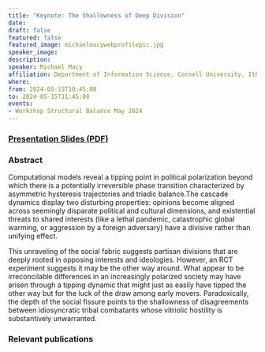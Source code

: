 ```yaml
---
title: "Keynote: The Shallowness of Deep Division"
date:
draft: false
featured: false
featured_image: michaelmacywebprofilepic.jpg
speaker_image:
description:
speaker: Michael Macy 
affiliation: Department of Information Science, Cornell University, Ithaca, NY
where:
from: 2024-05-15T10:45:00
to: 2024-05-15T11:45:00
events:
- Workshop Structural Balance May 2024 
---
```


### [Presentation Slides (PDF)](xxxx.pdf)

### Abstract

Computational models reveal a tipping point in political
polarization beyond which there is a potentially
irreversible phase transition characterized by asymmetric
hysteresis trajectories and triadic balance.The cascade
dynamics display two disturbing properties: opinions become
aligned across seemingly disparate political and cultural
dimensions, and existential threats to shared interests
(like a lethal pandemic, catastrophic global warming, or
aggression by a foreign adversary) have a divisive rather
than unifying effect. 

This unraveling of the social fabric suggests partisan divisions that are deeply rooted in opposing interests and ideologies. However, an RCT experiment suggests it may be the other way around. What appear to be irreconcilable differences in an increasingly polarized society may have arisen through a tipping dynamic that might just as easily have tipped the other way but for the luck of the draw among early movers. Paradoxically, the depth of the social fissure points to the shallowness of disagreements between idiosyncratic tribal combatants whose vitriolic hostility is substantively unwarranted.


### Relevant publications 

